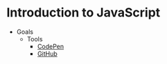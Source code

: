 # Introduction to JavaScript
* Goals
    * Tools
        * [CodePen](https://codepen.io/)
        * [GitHub](https://github.com/)